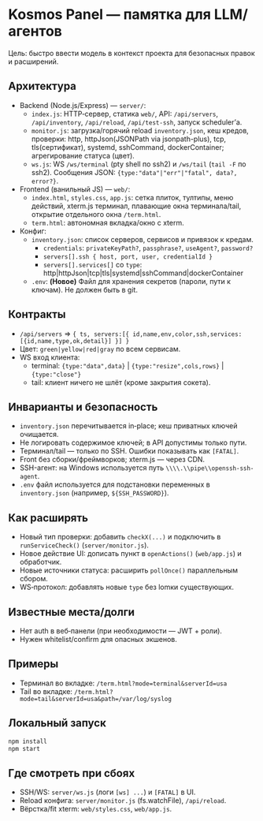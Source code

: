 # Kosmos Panel — памятка для LLM/агентов

Цель: быстро ввести модель в контекст проекта для безопасных правок и расширений.

## Архитектура
- Backend (Node.js/Express) — `server/`:
  - `index.js`: HTTP‑сервер, статика `web/`, API: `/api/servers`, `/api/inventory`, `/api/reload`, `/api/test-ssh`, запуск scheduler’а.
  - `monitor.js`: загрузка/горячий reload `inventory.json`, кеш кредов, проверки: http, httpJson(JSONPath via jsonpath-plus), tcp, tls(сертификат), systemd, sshCommand, dockerContainer; агрегирование статуса (цвет).
  - `ws.js`: WS `/ws/terminal` (pty shell по ssh2) и `/ws/tail` (`tail -F` по ssh2). Сообщения JSON: `{type:"data"|"err"|"fatal", data?, error?}`.
- Frontend (ванильный JS) — `web/`:
  - `index.html`, `styles.css`, `app.js`: сетка плиток, тултипы, меню действий, xterm.js терминал, плавающие окна терминала/tail, открытие отдельного окна `/term.html`.
  - `term.html`: автономная вкладка/окно с xterm.
- Конфиг:
  - `inventory.json`: список серверов, сервисов и привязок к кредам.
    - `credentials`: `privateKeyPath?`, `passphrase?`, `useAgent?`, `password?`
    - `servers[].ssh { host, port, user, credentialId }`
    - `servers[].services[]` со `type`: http|httpJson|tcp|tls|systemd|sshCommand|dockerContainer
  - `.env`: **(Новое)** Файл для хранения секретов (пароли, пути к ключам). Не должен быть в git.

## Контракты
- `/api/servers` ⇒ `{ ts, servers:[{ id,name,env,color,ssh,services:[{id,name,type,ok,detail}] }] }`
- Цвет: `green|yellow|red|gray` по всем сервисам.
- WS вход клиента:
  - terminal: `{type:"data",data}` | `{type:"resize",cols,rows}` | `{type:"close"}`
  - tail: клиент ничего не шлёт (кроме закрытия сокета).

## Инварианты и безопасность
- `inventory.json` перечитывается in‑place; кеш приватных ключей очищается.
- Не логировать содержимое ключей; в API допустимы только пути.
- Терминал/tail — только по SSH. Ошибки показывать как `[FATAL]`.
- Front без сборки/фреймворков; xterm.js — через CDN.
- SSH-агент: на Windows используется путь `\\\\.\\pipe\\openssh-ssh-agent`.
- `.env` файл используется для подстановки переменных в `inventory.json` (например, `${SSH_PASSWORD}`).

## Как расширять
- Новый тип проверки: добавить `checkX(...)` и подключить в `runServiceCheck()` (`server/monitor.js`).
- Новое действие UI: дописать пункт в `openActions()` (`web/app.js`) и обработчик.
- Новые источники статуса: расширить `pollOnce()` параллельным сбором.
- WS‑протокол: добавлять новые `type` без lomки существующих.

## Известные места/долги
- Нет auth в веб‑панели (при необходимости — JWT + роли).
- Нужен whitelist/confirm для опасных экшенов.

## Примеры
- Терминал во вкладке: `/term.html?mode=terminal&serverId=usa`
- Tail во вкладке: `/term.html?mode=tail&serverId=usa&path=/var/log/syslog`

## Локальный запуск
```bash
npm install
npm start
```

## Где смотреть при сбоях
- SSH/WS: `server/ws.js` (логи `[ws] ...`) и `[FATAL]` в UI.
- Reload конфига: `server/monitor.js` (fs.watchFile), `/api/reload`.
- Вёрстка/fit xterm: `web/styles.css`, `web/app.js`.